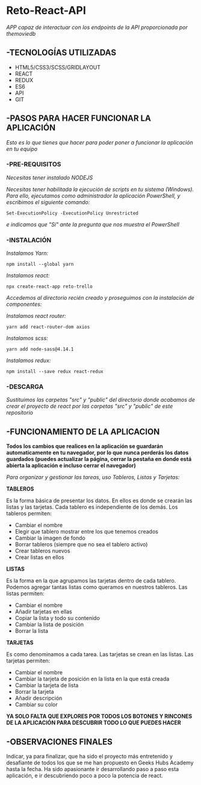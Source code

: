 # Reto-React-API

_APP capaz de interactuar con los endpoints de la API proporcionada por themoviedb_

## -TECNOLOGÍAS UTILIZADAS

* HTML5/CSS3/SCSS/GRIDLAYOUT
* REACT
* REDUX
* ES6
* API
* GIT

## -PASOS PARA HACER FUNCIONAR LA APLICACIÓN

_Esto es lo que tienes que hacer para poder poner a funcionar la aplicación en tu equipo_

### -PRE-REQUISITOS

_Necesitas tener instalado NODEJS_

_Necesitas tener habilitada la ejecución de scripts en tu sistema (Windows). Para ello, ejecutamos como administrador la aplicación PowerShell, y escribimos el siguiente comando:_ 

```
Set-ExecutionPolicy -ExecutionPolicy Unrestricted
```
_e indicamos que "Sí" ante la pregunta que nos muestra el PowerShell_
  
### -INSTALACIÓN

_Instalamos Yarn:_
```
npm install --global yarn
```
_Instalamos react:_
```
npx create-react-app reto-trello
```

_Accedemos al directorio recién creado y proseguimos con la instalación de componentes:_

_Instalamos react router:_
```
yarn add react-router-dom axios
```
_Instalamos scss:_
```
yarn add node-sass@4.14.1
```
_Instalamos redux:_
```
npm install --save redux react-redux
```

### -DESCARGA

_Sustituimos las carpetas "src" y "public" del directorio donde acabamos de crear el proyecto de react por las carpetas "src" y "public" de este repositorio_


## -FUNCIONAMIENTO DE LA APLICACION

**Todos los cambios que realices en la aplicación se guardarán automaticamente en tu navegador, por lo que nunca perderás los datos guardados (puedes actualizar la página, cerrar la pestaña en donde está abierta la aplicación e incluso cerrar el navegador)**

_Para organizar y gestionar las tareas, uso Tableros, Listas y Tarjetas:_

**TABLEROS**

Es la forma básica de presentar los datos. En ellos es donde se crearán las listas y las tarjetas.
Cada tablero es independiente de los demás.
Los tableros permiten:
* Cambiar el nombre
* Elegir que tablero mostrar entre los que tenemos creados
* Cambiar la imagen de fondo
* Borrar tableros (siempre que no sea el tablero activo)
* Crear tableros nuevos
* Crear listas en ellos

**LISTAS**

Es la forma en la que agrupamos las tarjetas dentro de cada tablero. Podemos agregar tantas listas como queramos en nuestros tableros.
Las listas permiten:
* Cambiar el nombre
* Añadir tarjetas en ellas
* Copiar la lista y todo su contenido
* Cambiar la lista de posición
* Borrar la lista

**TARJETAS**

Es como denominamos a cada tarea. Las tarjetas se crean en las listas.
Las tarjetas permiten:
* Cambiar el nombre
* Cambiar la tarjeta de posición en la lista en la que está creada
* Cambiar la tarjeta de lista
* Borrar la tarjeta
* Añadir descripción
* Cambiar su color

**YA SOLO FALTA QUE EXPLORES POR TODOS LOS BOTONES Y RINCONES DE LA APLICACIÓN PARA DESCUBRIR TODO LO QUE PUEDES HACER**

## -OBSERVACIONES FINALES
Indicar, ya para finalizar, que ha sido el proyecto más entretenido y desafiante de todos los que se me han propuesto en Geeks Hubs Academy hasta la fecha. Ha sido apasionante ir desarrollando paso a paso esta aplicación, e ir descubriendo poco a poco la potencia de react.
